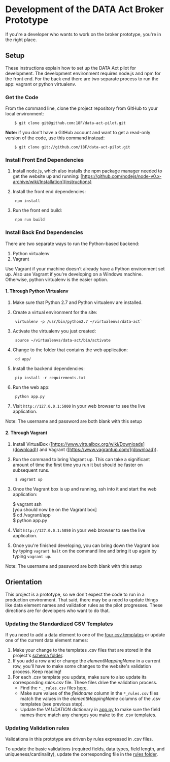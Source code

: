 # Development of the DATA Act Broker Prototype

If you're a developer who wants to work on the broker prototype, you're in the right place.

## Setup

These instructions explain how to set up the DATA Act pilot for development. The
development environment requires node.js and npm for the front end. For the
back end there are two separate process to run the app: vagrant or python
virtualenv.

### Get the Code

From the command line, clone the project repository from GitHub to your local environment:

        $ git clone git@github.com:18F/data-act-pilot.git

**Note:** if you don't have a GitHub account and want to get a read-only version of the code, use this command instead:

        $ git clone git://github.com/18F/data-act-pilot.git

### Install Front End Dependencies
1. Install node.js, which also installs the npm package manager needed to get the website up and running:
[https://github.com/nodejs/node-v0.x-archive/wiki/Installation](instructions)

2. Install the front end dependencies:

        npm install

3. Run the front end build:

        npm run build

### Install Back End Dependencies
There are two separate ways to run the Python-based backend:

1. Python virtualenv
2. Vagrant

Use Vagrant if your machine doesn't already have a Python environment set up. Also use Vagrant if you're developing on a Windows machine. Otherwise, python virtualenv is the easier option.

#### 1. Through Python Virtualenv
1. Make sure that Python 2.7 and Python virtualenv are installed.
2. Create a virtual environment for the site:

        virtualenv -p /usr/bin/python2.7 ~/virtualenvs/data-act`
3. Activate the virtualenv you just created:

        source ~/virtualenvs/data-act/bin/activate
4. Change to the folder that contains the web application:

        cd app/

5. Install the backend dependencies:

        pip install -r requirements.txt

6. Run the web app:

        python app.py

7. Visit `http://127.0.0.1:5000` in your web browser to see the live application.

Note: The username and password are both blank with this setup

#### 2. Through Vagrant

1. Install VirtualBox ([https://www.virtualbox.org/wiki/Downloads](download))
and Vagrant ([https://www.vagrantup.com/](download)).

2. Run the command to bring Vagrant up. This can take a significant amount of time the first time you run it but should be faster on subsequent
runs.

        $ vagrant up

3. Once the Vagrant box is up and running, ssh into it and start the web application:

    $ vagrant ssh  
    [you should now be on the Vagrant box]  
    $ cd /vagrant/app  
    $ python app.py

4. Visit `http://127.0.0.1:5050` in your web browser to see the live application.
5. Once you're finished developing, you can bring down the Vagrant box by typing `vagrant
halt` on the command line and bring it up again by typing `vagrant up`.

Note: The username and password are both blank with this setup

## Orientation

This project is a prototype, so we don't expect the code to run in a production environment. That said, there may be a need to update things like data element names and validation rules as the pilot progresses. These directions are for developers who want to do that.

### Updating the Standardized CSV Templates

If you need to add a data element to one of the [four csv templates](https://github.com/18F/data-act-pilot/tree/master/schema "csv templates") or update one of the current data element names:

1. Make your change to the templates .csv files that are stored in the project's [schema folder](https://github.com/18F/data-act-pilot/tree/master/schema).
2. If you add a row and or change the _elementMappingName_ in a current row, you'll have to make some changes to the website's validation process. Keep reading!
3. For each .csv template you update, make sure to also update its corresponding _rules.csv_ file. These files drive the validation process.
    * Find the ```*._rules.csv``` files [here](https://github.com/18F/data-act-pilot/tree/master/app/validator/rules "rules files").
    * Make sure values of the _fieldname_ column in the ```*_rules.csv``` files match the values in the _elementMappingName_ columns of the .csv templates (see previous step).
    * Update the _VALIDATION_ dictionary in [app.py](https://github.com/18F/data-act-pilot/blob/master/app/app.py) to make sure the field names there match any changes you make to the .csv templates.

### Updating Validation rules

Validations in this prototype are driven by rules expressed in .csv files.

To update the basic validations (required fields, data types, field length, and uniqueness/cardinality), update the corresponding file in the [rules folder]("https://github.com/18F/data-act-pilot/tree/master/app/validator/rules "rules files").
